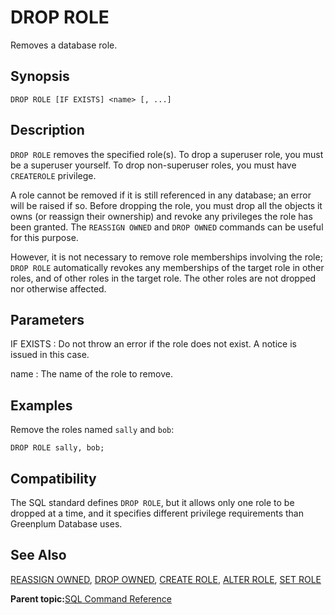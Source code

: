 # DROP ROLE 

Removes a database role.

## Synopsis 

``` {#sql_command_synopsis}
DROP ROLE [IF EXISTS] <name> [, ...]
```

## Description 

`DROP ROLE` removes the specified role\(s\). To drop a superuser role, you must be a superuser yourself. To drop non-superuser roles, you must have `CREATEROLE` privilege.

A role cannot be removed if it is still referenced in any database; an error will be raised if so. Before dropping the role, you must drop all the objects it owns \(or reassign their ownership\) and revoke any privileges the role has been granted. The `REASSIGN OWNED` and `DROP OWNED` commands can be useful for this purpose.

However, it is not necessary to remove role memberships involving the role; `DROP ROLE` automatically revokes any memberships of the target role in other roles, and of other roles in the target role. The other roles are not dropped nor otherwise affected.

## Parameters 

IF EXISTS
:   Do not throw an error if the role does not exist. A notice is issued in this case.

name
:   The name of the role to remove.

## Examples 

Remove the roles named `sally` and `bob`:

```
DROP ROLE sally, bob;
```

## Compatibility 

The SQL standard defines `DROP ROLE`, but it allows only one role to be dropped at a time, and it specifies different privilege requirements than Greenplum Database uses.

## See Also 

[REASSIGN OWNED](REASSIGN_OWNED.html), [DROP OWNED](DROP_OWNED.html), [CREATE ROLE](CREATE_ROLE.html), [ALTER ROLE](ALTER_ROLE.html), [SET ROLE](SET_ROLE.html)

**Parent topic:**[SQL Command Reference](../sql_commands/sql_ref.html)

